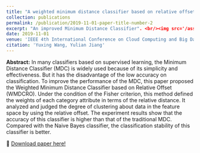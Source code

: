```yaml
---
title: "A weighted minimum distance classifier based on relative offset"
collection: publications
permalink: /publication/2019-11-01-paper-title-number-2
excerpt: "An improved Minimum Distance Classifier". <br/><img src='/assets/img/publication_preview/wmc.jpg' width=300>"
date: 2019-11-01
venue: 'IEEE 4th International Conference on Cloud Computing and Big Data Analysis (ICCCBDA)'
citation: 'Yuxing Wang, Yulian Jiang'
---
```

**Abstract:** In many classifiers based on supervised learning, the Minimum Distance Classifier (MDC) is widely used because of its simplicity and effectiveness. But it has the disadvantage of the low accuracy on classification. To improve the performance of the MDC, this paper proposed the Weighted Minimum Distance Classifier based on Relative Offset (WMDCRO). Under the condition of the Fisher criterion, this method defined the weights of each category attribute in terms of the relative distance. It analyzed and judged the degree of clustering about data in the feature space by using the relative offset. The experiment results show that the accuracy of this classifier is higher than that of the traditional MDC. Compared with the Naive Bayes classifier, the classification stability of this classifier is better.

&#x1F4C2; [Download paper here!](https://ieeexplore.ieee.org/abstract/document/8725734)<br />
